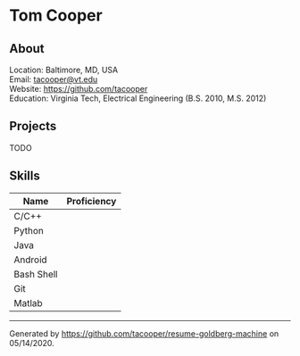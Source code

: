 # Tom Cooper

## About

Location: Baltimore, MD, USA <br>
Email: tacooper@vt.edu <br>
Website: https://github.com/tacooper <br>
Education: Virginia Tech, Electrical Engineering (B.S. 2010, M.S. 2012) <br>

## Projects

TODO

## Skills

Name | Proficiency
--- | ---
C/C++ | 
Python | 
Java | 
Android | 
Bash Shell | 
Git | 
Matlab | 

---

Generated by https://github.com/tacooper/resume-goldberg-machine on 05/14/2020.
